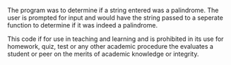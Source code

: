 The program was to determine if a string entered was a palindrome. The user is prompted for input and would have the string passed to a seperate function to determine if it was indeed a palindrome.

This code if for use in teaching and learning and is prohibited in its use for homework, quiz, test or any other academic procedure the evaluates a student or peer on the merits of academic knowledge or integrity.
